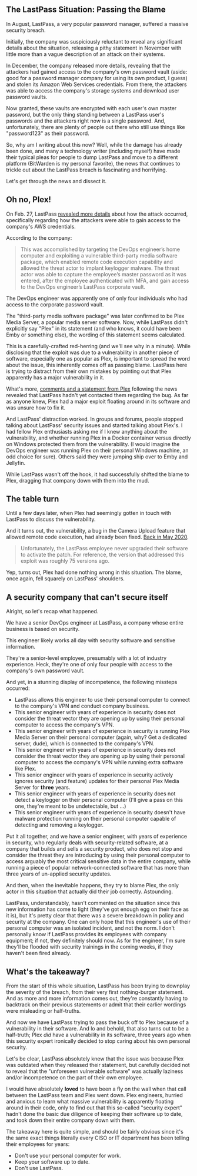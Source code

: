 ## The LastPass Situation: Passing the Blame

In August, LastPass, a very popular password manager, suffered a massive security breach.

Initially, the company was suspiciously reluctant to reveal any significant details about the situation, releasing a pithy statement in November with little more than a vague description of an attack on their systems.

In December, the company released more details, revealing that the attackers had gained access to the company's own password vault (aside: good for a password manager company for using its own product, I guess) and stolen its Amazon Web Services credentials. From there, the attackers was able to access the company's storage systems and download user password vaults.

Now granted, these vaults are encrypted with each user's own master password, but the only thing standing between a LastPass user's passwords and the attackers right now is a single password. And, unfortunately, there are plenty of people out there who still use things like "password123" as their password.

So, why am I writing about this now? Well, while the damage has already been done, and many a technology writer (including myself) have made their typical pleas for people to dump LastPass and move to a different platform (BitWarden is my personal favorite), the news that continues to trickle out about the LastPass breach is fascinating and horrifying.

Let's get through the news and dissect it.

## Oh no, Plex!

On Feb. 27, LastPass [revealed more details](https://arstechnica.com/information-technology/2023/02/lastpass-hackers-infected-employees-home-computer-and-stole-corporate-vault/) about how the attack occurred, specifically regarding how the attackers were able to gain access to the company's AWS credentials.

According to the company:

> This was accomplished by targeting the DevOps engineer’s home computer and exploiting a vulnerable third-party media software package, which enabled remote code execution capability and allowed the threat actor to implant keylogger malware. The threat actor was able to capture the employee’s master password as it was entered, after the employee authenticated with MFA, and gain access to the DevOps engineer’s LastPass corporate vault.

The DevOps engineer was apparently one of only four individuals who had access to the corporate password vault.

The "third-party media software package" was later confirmed to be Plex Media Server, a popular media server software. Now, while LastPass didn't explicitly say "Plex" in its statement (and who knows, it could have been Emby or something else), the wording of this statement seems calculated.

This is a carefully-crafted red-herring (and we'll see why in a minute). While disclosing that the exploit was due to a vulnerability in another piece of software, especially one as popular as Plex, is important to spread the word about the issue, this inherently comes off as passing blame. LastPass here is trying to distract from their own mistakes by pointing out that Plex apparently has a major vulnerability in it.

What's more, [comments and a statement from Plex](https://www.reddit.com/r/PleX/comments/11dsx8e/plex_vulnerability_used_to_steal_corporate/jad1tkk/) following the news revealed that LastPass hadn't yet contacted them regarding the bug. As far as anyone knew, Plex had a major exploit floating around in its software and was unsure how to fix it.

And LastPass' distraction worked. In groups and forums, people stopped talking about LastPass' security issues and started talking about Plex's. I had fellow Plex enthusiasts asking me if I knew anything about the vulnerability, and whether running Plex in a Docker container versus directly on Windows protected them from the vulnerability. (I would imagine the DevOps engineer was running Plex on their personal Windows machine, an odd choice for sure). Others said they were jumping ship over to Emby and Jellyfin.

While LastPass wasn't off the hook, it had successfully shifted the blame to Plex, dragging that company down with them into the mud.

## The table turn

Until a few days later, when Plex had seemingly gotten in touch with LastPass to discuss the vulnerability.

And it turns out, the vulnerability, a bug in the Camera Upload feature that allowed remote code execution, had already been fixed. [Back in May 2020](https://www.pcmag.com/news/lastpass-employee-couldve-prevented-hack-with-a-software-update).

> Unfortunately, the LastPass employee never upgraded their software to activate the patch. For reference, the version that addressed this exploit was roughly 75 versions ago.

Yep, turns out, Plex had done nothing wrong in this situation. The blame, once again, fell squarely on LastPass' shoulders.

## A security company that can't secure itself

Alright, so let's recap what happened.

We have a senior DevOps engineer at LastPass, a company whose entire business is based on security.

This engineer likely works all day with security software and sensitive information.

They're a senior-level employee, presumably with a lot of industry experience. Heck, they're one of only four people with access to the company's own password vault.

And yet, in a stunning display of incompetence, the following missteps occurred:

- LastPass allows this engineer to use their personal computer to connect to the company's VPN and conduct company business.
- This senior engineer with years of experience in security does not consider the threat vector they are opening up by using their personal computer to access the company's VPN.
- This senior engineer with years of experience in security is running Plex Media Server on their personal computer (again, why? Get a dedicated server, dude), which is connected to the company's VPN.
- This senior engineer with years of experience in security does not consider the threat vector they are opening up by using their personal computer to access the company's VPN while running extra software like Plex.
- This senior engineer with years of experience in security actively ignores security (and feature) updates for their personal Plex Media Server for **three** years.
- This senior engineer with years of experience in security does not detect a keylogger on their personal computer (I'll give a pass on this one, they're meant to be undetectable, but ...)
- This senior engineer with years of experience in security doesn't have malware protection running on their personal computer capable of detecting and removing a keylogger.

Put it all together, and we have a senior engineer, with years of experience in security, who regularly deals with security-related software, at a company that builds and sells a security product, who does not stop and consider the threat they are introducing by using their personal computer to access arguably the most critical sensitive data in the entire company, while running a piece of popular network-connected software that has more than three years of un-applied security updates.

And then, when the inevitable happens, they try to blame Plex, the only actor in this situation that actually did their job correctly. Astounding.

LastPass, understandably, hasn't commented on the situation since this new information has come to light (they've got enough egg on their face as it is), but it's pretty clear that there was a severe breakdown in policy and security at the company. One can only hope that this engineer's use of their personal computer was an isolated incident, and not the norm. I don't personally know if LastPass provides its employees with company equipment; if not, they definitely should now. As for the engineer, I'm sure they'll be flooded with security trainings in the coming weeks, if they haven't been fired already.

## What's the takeaway?

From the start of this whole situation, LastPass has been trying to downplay the severity of the breach, from their very first nothing-burger statement. And as more and more information comes out, they're constantly having to backtrack on their previous statements or admit that their earlier wordings were misleading or half-truths.

And now we have LastPass trying to pass the buck off to Plex because of a vulnerability in their software. And lo and behold, that also turns out to be a half-truth; Plex *did* have a vulnerability in its software, three years ago when this security expert ironically decided to stop caring about his own personal security.

Let's be clear, LastPass absolutely knew that the issue was because Plex was outdated when they released their statement, but carefully decided not to reveal that the "unforeseen vulnerable software" was actually laziness and/or incompetence on the part of their own employee.

I would have absolutely **loved** to have been a fly on the wall when that call between the LastPass team and Plex went down. Plex engineers, hurried and anxious to learn what massive vulnerability is apparently floating around in their code, only to find out that this so-called "security expert" hadn't done the basic due diligence of keeping their software up to date, and took down their entire company down with them.

The takeaway here is quite simple, and should be fairly obvious since it's the same exact things literally every CISO or IT department has been telling their employees for years:

- Don't use your personal computer for work.
- Keep your software up to date.
- Don't use LastPass.


